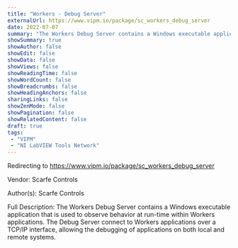```yaml
---
title: "Workers - Debug Server"
externalUrl: https://www.vipm.io/package/sc_workers_debug_server
date: 2022-07-07
summary: "The Workers Debug Server contains a Windows executable application that is used to observe behavior at run-time within Workers applications."
showSummary: true
showAuthor: false
showEdit: false
showData: false
showViews: false
showReadingTime: false
showWordCount: false
showBreadcrumbs: false
showHeadingAnchors: false
sharingLinks: false
showZenMode: false
showPagination: false
showRelatedContent: false
draft: true
tags:
 - "VIPM"
 - "NI LabVIEW Tools Network"
---
```


Redirecting to https://www.vipm.io/package/sc_workers_debug_server

Vendor: Scarfe Controls

Author(s): Scarfe Controls
 
Full Description:
The Workers Debug Server contains a Windows executable application that is used to observe behavior at run-time within Workers applications. The Debug Server connect to Workers applications over a TCP/IP interface, allowing the debugging of applications on both local and remote systems.